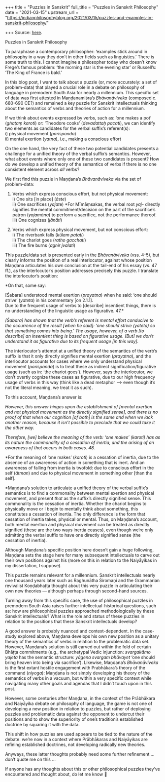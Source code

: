 +++
title = "Puzzles in Sanskrit"
full_title = "Puzzles in Sanskrit Philosophy"
date = "2021-03-15"
upstream_url = "https://indianphilosophyblog.org/2021/03/15/puzzles-and-examples-in-sanskrit-philosophy/"

+++
Source: [here](https://indianphilosophyblog.org/2021/03/15/puzzles-and-examples-in-sanskrit-philosophy/).

Puzzles in Sanskrit Philosophy

To paraphrase a contemporary philosopher: ‘examples stick around in
philosophy in a way they don’t in other fields such as linguistics.’
There is some truth to this. I cannot imagine a philosopher today who
doesn’t know Frege’s famous problem: ‘the morning star is the evening
star’ or Russell’s: ‘The King of France is bald.’

In this blog post, I want to talk about a puzzle (or, more accurately: a
set of problem-data) that played a crucial role in a debate on
philosophy of language in premodern South Asia for nearly a millennium.
This specific set of data was first attested in Maṇḍanamiśra’s
*Bhāvanāviveka* (composed c. 680-690 CE?) and remained a key puzzle for
Sanskrit intellectuals thinking about the semantics of verbs and
theories of action for a millennium.  
  
If we think about events expressed by verbs, such as: ‘one makes a pot’
(*ghaṭaṃ karoti*) or: ‘Theodore cooks’ (*devadattaḥ pacati*), we can
identify two elements as candidates for the verbal suffix’s
referent(s):  
i) physical movement (*parispanda*)  
ii) mental exertion (*yatna*), i.e., making a conscious effort  
  
On the one hand, the very fact of these two potential candidates
presents a challenge for a unified theory of the verbal suffix’s
semantics. However, what about events where only one of these two
candidates is present? How do we develop a unified theory of the
semantics of verbs if there is no one consistent element across *all*
verbs?

We first find this puzzle in Maṇḍana’s *Bhāvanāviveka* via the set of
problem-data:  
  
1. Verbs which express conscious effort, but not physical movement:  
i) One sits \[in place\] (*āste*)  
ii) One sacrifices (*yajat*e) \*For Mīmāṃsakas, the verbal root *yaj-*
directly signifies the mental commitment/decision on the part of the
sacrifice’s patron (*yajamāna*) to perform a sacrifice, not the
performance thereof.  
iii) One cognizes (*jānāti*)  
  
2. Verbs which express physical movement, but not conscious effort:  
i) The riverbank falls (*kūlam patati*)  
ii) The chariot goes (*ratho gacchati*)  
iii) The fire burns (*agnir jvalati*)  
  
This puzzle/data set is presented early in the *Bhāvanāviveka* (vss.
4-5), but clearly informs the position of a real interlocutor, against
whose position Maṇḍana articulates his own conclusion at the tail-end of
his essay (vs. 47 ff.), as the interlocutor’s position addresses
precisely this puzzle. I translate the interlocutor’s position:

*On that, some say:  
  
\[Śabara\] understood mental exertion (*prayatna*) when he said: ‘one
should strive’ (*yateta*) in his commentary \[on 2.1.1\].  
Due to the frequent usage of verbs to \[describe\] insentient things,
there is no understanding of the linguistic usage as figurative. 47.*

*\[Śabara\] has shown that the verb’s referent is mental effort
conducive to the occurrence of the result \[when he said\]: ‘one should
strive (*yateta*) so that something comes into being.’ The usage,
however, of a verb \[to describe\] an insentient thing is based on
figurative usage. \[But\] we don’t understand it as figurative due to
its frequent usage \[in this way\].*

The interlocutor’s attempt at a unified theory of the semantics of the
verb’s suffix is that it only directly signifies mental exertion
(*prayatna*), and the interlocutor accounts for cases where we only
understand physical movement (*parispanda*) is to treat these as
indirect signification/figurative usage (such as in: ‘the chariot
goes’). However, says the interlocutor, we don’t overtly cognize these
cases as figurative, due to our high frequency usage of verbs in this
way (think like a dead metaphor –> even though it’s not the literal
meaning, we treat it as such).  
  
To this account, Maṇḍana’s answer is:

*However, this answer hinges upon the establishment of \[mental exertion
and not physical movement as the directly signified sense\], and there
is no proof of that when our cognition \[of both\] is the same and when
we lack another reason, because it isn’t possible to preclude that we
could take it the other way.*

*Therefore, \[we\] believe the meaning of the verb: ‘one makes’
(*karoti*) has as its nature the commonality of a cessation of inertia,
and the arising of an awareness of that occurs in both cases. 48.*

*For the meaning of ‘one makes’ (*karoti*) is a cessation of inertia,
due to the absence of an awareness of action in something that is inert.
And an awareness of falling from inertia is twofold: due to conscious
effort in the self (*ātman*) and due to physical movement in something
other \[than the self\].  
  
*Maṇḍana’s solution to articulate a unified theory of the verbal
suffix’s semantics is to find a commonality between mental exertion and
physical movement, and present *that* as the suffix’s directly signified
sense. This commonality is the cessation of inertia. Whether the chariot
begins to physically move or I begin to mentally think about something,
this constitutes a cessation of inertia. The only difference is the form
that cessation of inertia takes, physical or mental. Thus, on Maṇḍana’s
account, both mental exertion and physical movement can be treated as
directly signified (these are the two ways inertia ceases), even though
we’re only admitting the verbal suffix to have one directly signified
sense (the cessation of inertia).  
  
Although Maṇḍana’s specific position here doesn’t gain a huge following,
Maṇḍana sets the stage here for many subsequent intellectuals to carve
out their own positions against his (more on this in relation to the
Naiyāyikas in my dissertation, I suppose).  
  
This puzzle remains relevant for a millennium. Sanskrit intellectuals
nearly one thousand years later such as Raghunātha Śiromaṇi and the
Grammarian revivalist Koṇḍabhaṭṭa thought about this very puzzle in
articulating their own new theories — although perhaps through
second-hand sources.

Turning away from this specific case, the use of philosophical puzzles
in premodern South Asia raises further intellectual-historical
questions, such as: how are philosophical puzzles approached
methodologically by these Sanskrit intellectuals? What is the role and
status of these puzzles in relation to the positions that these Sanskrit
intellectuals develop?  
  
A good answer is probably nuanced and context-dependent. In the
case-study explored above, Maṇḍana develops his own new position as a
unitary theory of the semantics of verbs in relation to the problematic
data set. However, Maṇḍana’s solution is still carved out within the
fold of certain Bhāṭṭa commitments (e.g., the archetypal Vedic
injunction: *svargakāmo yajeta* has the semantic structure: *yāgena
svargam bhāvayet* ‘one should bring heaven into being via sacrifice’).
Likewise, Maṇḍana’s *Bhāvanāviveka* is the first extant hostile
engagement with Prabhākara’s theory of the command (*niyoga*): Maṇḍana
is not simply developing his theory of the semantics of verbs in a
vacuum, but within a very specific context while navigating many other
goals and agendas that I didn’t touch upon in this post.  
  
However, some centuries after Maṇḍana, in the context of the Prābhākara
and Naiyāyika debate on philosophy of language, the game is not one of
developing a new position in relation to puzzles, but rather of
deploying puzzles and problematic data against the opponent to undercut
their positions and to show the superiority of one’s tradition’s
established doctrine by squaring it with the data.  
  
This shift in how puzzles are used appears to be tied to the nature of
the debate: we’re now in a context where Prābhākaras and Naiyāyikas are
refining established doctrines, not developing radically new theories.  
  
Anyways, these latter thoughts probably need some further refinement …
don’t quote me on this …  
  
If anyone has any thoughts about this or other philosophical puzzles
they’ve encountered and thought about, do let me know 🙂
